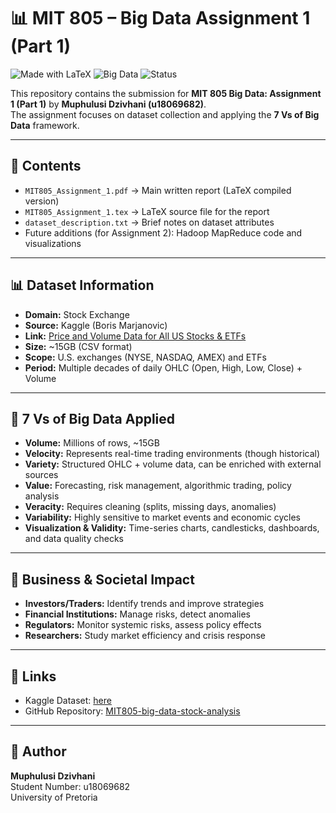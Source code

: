 # 📊 MIT 805 – Big Data Assignment 1 (Part 1)

![Made with LaTeX](https://img.shields.io/badge/Made%20with-LaTeX-blue?logo=latex)
![Big Data](https://img.shields.io/badge/Focus-Big%20Data-orange)
![Status](https://img.shields.io/badge/Assignment-Completed-brightgreen)

This repository contains the submission for **MIT 805 Big Data: Assignment 1 (Part 1)** by **Muphulusi Dzivhani (u18069682)**.  
The assignment focuses on dataset collection and applying the **7 Vs of Big Data** framework.

---

## 📁 Contents
- `MIT805_Assignment_1.pdf` → Main written report (LaTeX compiled version)  
- `MIT805_Assignment_1.tex` → LaTeX source file for the report  
- `dataset_description.txt` → Brief notes on dataset attributes  
- Future additions (for Assignment 2): Hadoop MapReduce code and visualizations  

---

## 📊 Dataset Information
- **Domain:** Stock Exchange  
- **Source:** Kaggle (Boris Marjanovic)  
- **Link:** [Price and Volume Data for All US Stocks & ETFs](https://www.kaggle.com/datasets/borismarjanovic/price-volume-data-for-all-us-stocks-etfs)  
- **Size:** ~15GB (CSV format)  
- **Scope:** U.S. exchanges (NYSE, NASDAQ, AMEX) and ETFs  
- **Period:** Multiple decades of daily OHLC (Open, High, Low, Close) + Volume  

---

## 🔎 7 Vs of Big Data Applied
- **Volume:** Millions of rows, ~15GB  
- **Velocity:** Represents real-time trading environments (though historical)  
- **Variety:** Structured OHLC + volume data, can be enriched with external sources  
- **Value:** Forecasting, risk management, algorithmic trading, policy analysis  
- **Veracity:** Requires cleaning (splits, missing days, anomalies)  
- **Variability:** Highly sensitive to market events and economic cycles  
- **Visualization & Validity:** Time-series charts, candlesticks, dashboards, and data quality checks  

---

## 🎯 Business & Societal Impact
- **Investors/Traders:** Identify trends and improve strategies  
- **Financial Institutions:** Manage risks, detect anomalies  
- **Regulators:** Monitor systemic risks, assess policy effects  
- **Researchers:** Study market efficiency and crisis response  

---

## 🔗 Links
- Kaggle Dataset: [here](https://www.kaggle.com/datasets/borismarjanovic/price-volume-data-for-all-us-stocks-etfs)  
- GitHub Repository: [MIT805-big-data-stock-analysis](https://github.com/18069682/MIT805-big-data-stock-analysis)  

---

## 📝 Author
**Muphulusi Dzivhani**  
Student Number: u18069682  
University of Pretoria  
